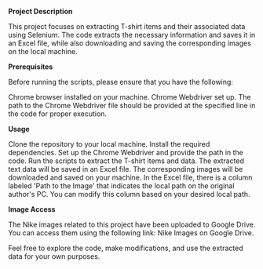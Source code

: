 **Project Description**

This project focuses on extracting T-shirt items and their associated data using Selenium. The code extracts the necessary information and saves it in an Excel file, while also downloading and saving the corresponding images on the local machine.

**Prerequisites**

Before running the scripts, please ensure that you have the following:

Chrome browser installed on your machine.
Chrome Webdriver set up. The path to the Chrome Webdriver file should be provided at the specified line in the code for proper execution.

**Usage**

Clone the repository to your local machine.
Install the required dependencies.
Set up the Chrome Webdriver and provide the path in the code.
Run the scripts to extract the T-shirt items and data.
The extracted text data will be saved in an Excel file.
The corresponding images will be downloaded and saved on your machine.
In the Excel file, there is a column labeled 'Path to the Image' that indicates the local path on the original author's PC. You can modify this column based on your desired local path.

**Image Access**

The Nike images related to this project have been uploaded to Google Drive. You can access them using the following link: Nike Images on Google Drive.

Feel free to explore the code, make modifications, and use the extracted data for your own purposes.
